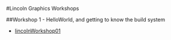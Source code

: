 #Lincoln Graphics Workshops

##Workshop 1 - HelloWorld, and getting to know the build system

- [lincolnWorkshop01](lincolnWorkshop01.html)